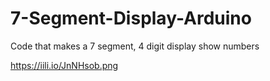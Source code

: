 # 7-Segment-Display-Arduino
Code that makes a 7 segment, 4 digit display show numbers  


https://iili.io/JnNHsob.png
